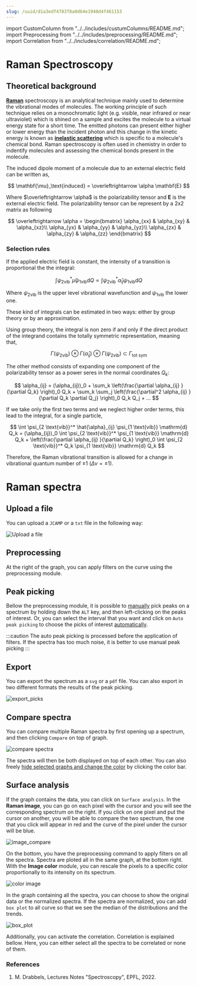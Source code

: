 ```yaml
---
slug: /uuid/d1a3edf4783f8a0d64e1940d4f461153
---
```


import CustomColumn from "../../includes/custumColumns/README.md";
import Preprocessing from "../../includes/preprocessing/README.md";
import Correlation from "../../includes/correlation/README.md";

# Raman Spectroscopy

## Theoretical background

**[Raman](https://en.wikipedia.org/wiki/Raman_spectroscopy)** spectroscopy is an analytical technique mainly used to determine the vibrational modes of molecules. The working principle of such technique relies on a monochromatic light (e.g. visible, near infrared or near ultraviolet) which is shined on a sample and excites the molecule to a virtual energy state for a short time. The emitted photons can present either higher or lower energy than the incident photon and this change in the kinetic energy is known as **[inelastic scattering](https://en.wikipedia.org/wiki/Inelastic_scattering)** which is specific to a molecule's chemical bond. Raman spectroscopy is often used in chemistry in order to indentify molecules and assessing the chemical bonds present in the molecule.

The induced dipole moment of a molecule due to an external electric field can be written as,

$$
\mathbf{\mu}_\text{induced} = \overleftrightarrow \alpha \mathbf{E}
$$

Where $\overleftrightarrow \alpha$ is the polarizability tensor and $\mathbf{E}$ is the external electric field. The polarizability tensor can be represent by a 2x2 matrix as following

$$
\overleftrightarrow \alpha = 
\begin{bmatrix}
\alpha_{xx} & \alpha_{xy} & \alpha_{xz}\\
\alpha_{yx} & \alpha_{yy} & \alpha_{yz}\\
\alpha_{zx} & \alpha_{zy} & \alpha_{zz}
\end{bmatrix}
$$

### Selection rules

If the applied electric field is constant, the intensity of a transition is proportional the the integral:

$$
\int \psi_{2 \text{vib}}^* \hat{\mu} \psi_{1 \text{vib}} \mathrm{d} Q \propto \int \psi_{2 \text{vib}}^* \hat{\alpha}_{ij} \psi_{1 \text{vib}} \mathrm{d} Q
$$

Where $\psi_{2 \text{vib}}$ is the upper level vibrational wavefunction and $\psi_{1 \text{vib}}$ the lower one.

These kind of integrals can be estimated in two ways: either by group theory or by an approximation.

Using group theory, the integral is non zero if and only if the direct product of the integrand contains the totally symmetric representation, meaning that,

$$
\Gamma (\psi_{2 \text{vib}}) \otimes \Gamma (\hat{\alpha}_{ij}) \otimes \Gamma (\psi_{2 \text{vib}}) \subset \Gamma_{\text{tot sym}}
$$

The other method consists of expanding one component of the polarizability tensor as a power seres in the normal coordinates $Q_k$:

$$
\alpha_{ij} = (\alpha_{ij})_0 + \sum_k \left(\frac{\partial \alpha_{ij} }{\partial Q_k} \right)_0 Q_k + \sum_k \sum_j \left(\frac{\partial^2 \alpha_{ij} }{\partial Q_k \partial Q_j} \right)_0 Q_k Q_j + ...
$$

If we take only the first two terms and we neglect higher order terms, this lead to the integral, for a single particle,

$$
\int \psi_{2 \text{vib}}^* \hat{\alpha}_{ij} \psi_{1 \text{vib}} \mathrm{d} Q_k = (\alpha_{ij})_0 \int  \psi_{2 \text{vib}}^* \psi_{1 \text{vib}} \mathrm{d} Q_k + \left(\frac{\partial \alpha_{ij} }{\partial Q_k} \right)_0 \int \psi_{2 \text{vib}}^* Q_k \psi_{1 \text{vib}} \mathrm{d} Q_k
$$

Therefore, the Raman vibrational transition is allowed for a change in vibrational quantum number of $\pm 1$ ($\Delta v = \pm 1$).

# Raman spectra

## Upload a file
You can upload a `JCAMP` or a `txt` file in the following way:

![Upload a file](../isotherm/dragdrop.gif)

## Preprocessing

At the right of the graph, you can apply filters on the curve using the preprocessing module.

<Preprocessing/>

## Peak picking

Bellow the preprocessing module, it is possible to [manually](../../30_structural_analysis/includes/peakpick/README.md) pick peaks on a spectrum by holding down the `ALT` key, and then left-clicking on the peaks of interest. Or, you can select the interval that you want and click on `Auto peak picking` to choose the picks of interest [automatically](../../30_structural_analysis/includes/autopick/README.md).

:::caution
The auto peak picking is processed before the application of filters. If the spectra has too much noise, it is better to use manual peak picking
:::

## Export

You can export the spectrum as a `svg` or a `pdf` file. You can also export in two different formats the results of the peak picking.

![export_picks](export_picks.png)


## Compare spectra

You can compare multiple Raman spectra by first opening up a spectrum, and then clicking `Compare` on top of graph.

![compare spectra](compare_raman.gif)

The spectra will then be both displayed on top of each other. You can also freely [hide selected graphs and change the color](../../30_structural_analysis/includes/showhide/README.md) by clicking the color bar.

## Surface analysis

If the graph contains the data, you can click on `Surface analysis`. In the **Raman image**, you can go on each pixel with the cursor and you will see the corresponding spectrum on the right. If you click on one pixel and put the cursor on another, you will be able to compare the two spectrum, the one that you click will appear in red and the curve of the pixel under the cursor will be blue.

![image_compare](image_compare.gif)

On the bottom, you have the preprocessing command to apply filters on all the spectra. Spectra are ploted all in the same graph, at the bottom right. With the **Image color** module, you can rescale the pixels to a specific color proportionally to its intensity on its spectrum. 

![color image](color_image.gif)

In the graph containing all the spectra, you can choose to show the original data or the normalized spectra. If the spectra are normalized, you can add `box plot` to all curve so that we see the median of the distributions and the trends. 

![box_plot](box_plot.gif)

Additionally, you can activate the correlation. Correlation is explained bellow. Here, you can either select all the spectra to be correlated or none of them.

<Correlation/>

<CustomColumn/>

### References

1. M. Drabbels, Lectures Notes "Spectroscopy", EPFL, 2022.
